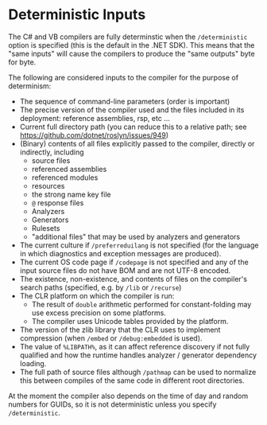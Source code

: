 Deterministic Inputs
====================

The C# and VB compilers are fully determinstic when the `/deterministic` option is specified (this is the default in the .NET SDK). This means that the "same inputs" will cause the compilers to produce the "same outputs" byte for byte. 

The following are considered inputs to the compiler for the purpose of determinism:

- The sequence of command-line parameters (order is important)
- The precise version of the compiler used and the files included in its deployment: reference assemblies, rsp, etc ...
- Current full directory path (you can reduce this to a relative path; see https://github.com/dotnet/roslyn/issues/949)
- (Binary) contents of all files explicitly passed to the compiler, directly or indirectly, including
  - source files
  - referenced assemblies
  - referenced modules
  - resources
  - the strong name key file
  - `@` response files
  - Analyzers
  - Generators
  - Rulesets
  - "additional files" that may be used by analyzers and generators
- The current culture if `/preferreduilang` is not specified (for the language in which diagnostics and exception messages are produced).
- The current OS code page if `/codepage` is not specified and any of the input source files do not have BOM and are not UTF-8 encoded.
- The existence, non-existence, and contents of files on the compiler's search paths (specified, e.g. by `/lib` or `/recurse`)
- The CLR platform on which the compiler is run:
  - The result of `double` arithmetic performed for constant-folding may use excess precision on some platforms.
  - The compiler uses Unicode tables provided by the platform.
- The version of the zlib library that the CLR uses to implement compression (when `/embed` or `/debug:embedded` is used).
- The value of `%LIBPATH%`, as it can affect reference discovery if not fully qualified and how the runtime handles analyzer / generator dependency loading.
- The full path of source files although `/pathmap` can be used to normalize this between compiles of the same code in different root directories.

At the moment the compiler also depends on the time of day and random numbers for GUIDs, so it is not deterministic unless you specify `/deterministic`.
